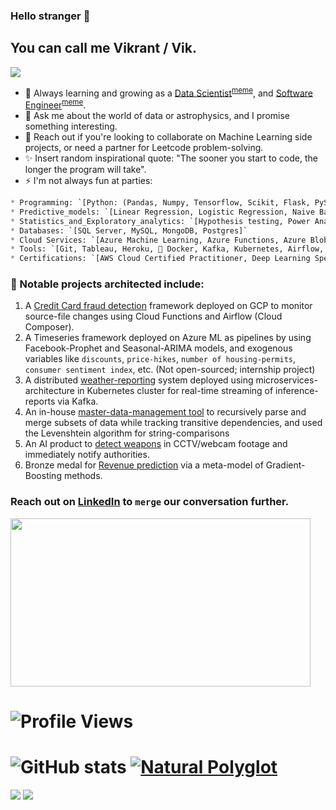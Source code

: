 ### Hello stranger 👋

<h2>You can call me Vikrant / Vik.</h2>


<img src="https://miro.medium.com/max/645/1*VQfBYdqHe5Icb7Tj3iHpww.jpeg">

- 🌱 Always learning and growing as a [Data Scientist](https://github.com/vikrantdeshpande09876/Credit_Card_Fraud_Detection)<sup><a href="https://i.pinimg.com/originals/31/9c/01/319c01608b5b7d0d9b6b875f39ae6938.jpg">meme</a></sup>, and [Software Engineer](https://github.com/airavata-courses/scapsulators)<sup><a href="https://i.chzbgr.com/full/9340630784/h357E9FA4/text-when-you-write-10-lines-of-code-without-searching-on-google-itaint-much-but-its-honest-work">meme</a></sup>.
- 💬 Ask me about the world of data or astrophysics, and I promise something interesting.
- 👯 Reach out if you're looking to collaborate on Machine Learning side projects, or need a partner for Leetcode problem-solving.
- ✨ Insert random inspirational quote: "The sooner you start to code, the longer the program will take".
- ⚡ I'm not always fun at parties:

```python
* Programming: `[Python: (Pandas, Numpy, Tensorflow, Scikit, Flask, PySpark, Airflow, BeautifulSoup, etc.), R (ggplot, Tidyverse, etc.), SQL, Java (SpringBoot), Linux Bash Scripting, Javascript]`
* Predictive_models: `[Linear Regression, Logistic Regression, Naive Bayes, SVM, Decision Trees, Random Forest, Gaussian Mixture Models, K-Means, Gradient Boosted models, Convolutional Neural Networks, LSTM, Transformers]`
* Statistics_and_Exploratory_analytics: `[Hypothesis testing, Power Analyses, Mixed-effect modeling & regression analyses, A/B Testing, ANOVA]`
* Databases: `[SQL Server, MySQL, MongoDB, Postgres]`
* Cloud Services: `[Azure Machine Learning, Azure Functions, Azure Blob Storage, GCP Cloud Functions, Google Cloud Composer, Google Cloud Storage, AWS S3, RDS, Sagemaker]`
* Tools: `[Git, Tableau, Heroku, 🐳 Docker, Kafka, Kubernetes, Airflow, Informatica workflows, Jira, Bitbucket, Postman]`
* Certifications: `[AWS Cloud Certified Practitioner, Deep Learning Specialization]`
```

### 🔭 Notable projects architected include:

1. A [Credit Card fraud detection](https://github.com/vikrantdeshpande09876/Credit_Card_Fraud_Detection) framework deployed on GCP to monitor source-file changes using Cloud Functions and Airflow (Cloud Composer).
2. A Timeseries framework deployed on Azure ML as pipelines by using Facebook-Prophet and Seasonal-ARIMA models, and exogenous variables like `discounts`, `price-hikes`, `number of housing-permits`, `consumer sentiment index`, etc. (Not open-sourced; internship project)
3. A distributed [weather-reporting](https://github.com/airavata-courses/scapsulators) system deployed using microservices-architecture in Kubernetes cluster for real-time streaming of inference-reports via Kafka.
4. An in-house [master-data-management tool](https://github.com/vikrantdeshpande09876/Masterize_Hospital_Entities) to recursively parse and merge subsets of data while tracking transitive dependencies, and used the Levenshtein algorithm for string-comparisons
5. An AI product to [detect weapons](https://github.com/vikrantdeshpande09876/Weapons-Detector-WUPHF) in CCTV/webcam footage and immediately notify authorities.
6. Bronze medal for [Revenue prediction](https://www.kaggle.com/vikrantdeshpande098/gstore-cust-revenue-prediction) via a meta-model of Gradient-Boosting methods.


### Reach out on [LinkedIn](https://www.linkedin.com/in/vikrant-deshpande/) to `merge` our conversation further.

<img src="https://c.tenor.com/q9mxm8_8lG4AAAAd/git-merge-git.gif" width="480" height="269"></img>

# ![Profile Views](https://komarev.com/ghpvc/?username=vikrantdeshpande09876)

# ![GitHub stats](https://github-readme-stats.vercel.app/api?username=vikrantdeshpande09876&show_icons=true&theme=dark) [![Natural Polyglot](https://github-readme-stats.vercel.app/api/top-langs/?username=vikrantdeshpande09876&layout=compact&theme=dark)](https://github.com/anuraghazra/github-readme-stats)

[<img src="https://img.shields.io/badge/LinkedIn-0077B5?style=for-the-badge&logo=linkedin&logoColor=white" />](https://www.linkedin.com/in/vikrant-deshpande/) [<img src="https://img.shields.io/badge/GitHub-100000?style=for-the-badge&logo=github&logoColor=white" />](https://github.com/vikrantdeshpande09876/)
